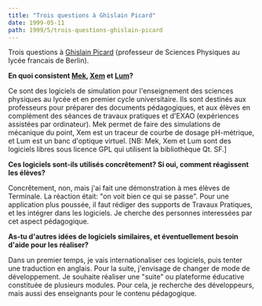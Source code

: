 ```yaml
---
title: "Trois questions à Ghislain Picard"
date: 1999-05-11
path: 1999/5/trois-questions-ghislain-picard
---
```


<P>Trois questions à <A HREF="mailto:ghislain@linux-france.org">Ghislain
Picard</A> (professeur de Sciences Physiques au lycée francais de
Berlin).</P>

<P><B>En quoi consistent <A HREF="http://www.linux-france.org/prj/mek/index.html">Mek</A>, <A HREF="http://www.linux-france.org/prj/xem/index.html">Xem</A>
et <A HREF="http://www.linux-france.org/prj/lum/index.html">Lum</A>?</B></P>

<P>Ce sont des logiciels de simulation pour l'enseignement des sciences
physiques au lycée et en premier cycle universitaire. Ils sont destinés aux
professeurs pour préparer des documents pédagogiques, et aux élèves en
complément des séances de travaux pratiques et d'EXAO (expériences assistées par
ordinateur). Mek permet de faire des simulations de mécanique du point, Xem est
un traceur de courbe de dosage pH-métrique, et Lum est un banc d'optique virtuel. [NB: Mek, Xem et Lum sont des logiciels libres sous licence GPL qui utilisent
la bibliothèque Qt. SF.]</P>

<P><B>Ces logiciels sont-ils utilisés concrêtement? Si oui, comment
réagissent les élèves?</B></P>

<P>Concrêtement, non, mais j'ai fait une démonstration à mes élèves de Terminale.
La réaction était: "on voit bien ce qui se passe". Pour une application
plus poussée, il faut rédiger des supports de Travaux Pratiques, et les
intégrer dans les logiciels. Je cherche des personnes interessées par cet aspect
pédagogique.</P>

<P><B>As-tu d'autres idées de logiciels similaires, et éventuellement
besoin d'aide pour les réaliser?</B></P>

<P>Dans un premier temps, je vais internationaliser ces logiciels, puis tenter une
traduction en anglais. Pour la suite, j'envisage de changer de mode de
développement. Je souhaite réaliser une "suite" ou plateforme éducative
constituée de plusieurs modules. Pour cela, je recherche des développeurs, mais
aussi des enseignants pour le contenu pédagogique.</P>


